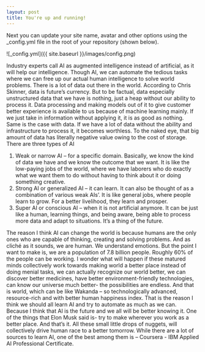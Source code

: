 ```yaml
---
layout: post
title: You're up and running!
---
```


Next you can update your site name, avatar and other options using the _config.yml file in the root of your repository (shown below).

![_config.yml]({{ site.baseurl }}/images/config.png)

Industry experts call AI as augmented intelligence instead of artificial, as it will help our intelligence. Though AI, we can automate the tedious tasks where we can free up our actual human intelligence to solve world problems. There is a lot of data out there in the world. According to Chris Skinner, data is future’s currency. But to be factual, data especially unstructured data that we have is nothing, just a heap without our ability to process it. Data processing and making models out of it to give customer better experience is available to us because of machine learning mainly. 
If we just take in information without applying it, it is as good as nothing. Same is the case with data. If we have a lot of data without the ability and infrastructure to process it, it becomes worthless. To the naked eye, that big amount of data has literally negative value owing to the cost of storage.
There are three types of AI
1.	Weak or narrow AI – for a specific domain. Basically, we know the kind of data we have and we know the outcome that we want. It is like the low-paying jobs of the world, where we have laborers who do exactly what we want them to do without having to think about it or doing something creative. 
2.	Strong AI or generalized AI – it can learn. It can also be thought of as a combination of various weak AIs’. It is like general jobs, where people learn to grow. For a better livelihood, they learn and prosper.
3.	Super AI or conscious AI – when it is not artificial anymore. It can be just like a human, learning things, and being aware, being able to process more data and adapt to situations. It’s a thing of the future.

The reason I think AI can change the world is because humans are the only ones who are capable of thinking, creating and solving problems. And as cliché as it sounds, we are human. We understand emotions. But the point I want to make is, we are a population of 7.8 billion people. Roughly 60% of the people can be working. I wonder what will happen if these matured minds collectively work towards making world a better place instead of doing menial tasks, we can actually recognize our world better, we can discover better medicines, have better environment-friendly technologies, can know our universe much better- the possibilities are endless. And that is world, which can be like Wakanda – so technologically advanced, resource-rich and with better human happiness index. That is the reason I think we should all learn AI and try to automate as much as we can. Because I think that AI is the future and we all will be better knowing it. One of the things that Elon Musk said is- try to make wherever you work as a better place. And that’s it. All these small little drops of nuggets, will collectively drive human race to a better tomorrow.
While there are a lot of sources to learn AI, one of the best among them is – Coursera - IBM Applied AI Professional Certificate. 
